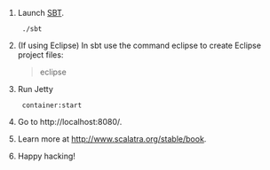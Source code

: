1. Launch [SBT](http://code.google.com/p/simple-build-tool).

        ./sbt

2. (If using Eclipse) In sbt use the command eclipse to create Eclipse project files:

	> eclipse
3. Run Jetty

        container:start

4. Go to http://localhost:8080/.

5. Learn more at http://www.scalatra.org/stable/book.

6. Happy hacking!
